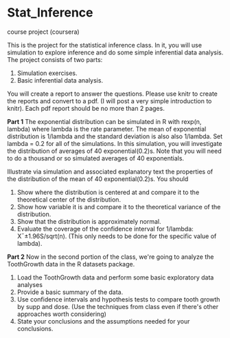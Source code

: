 Stat_Inference
==============

course project (coursera)

This is the project for the statistical inference class. In it, you will use simulation to explore inference and do some simple inferential data analysis. The project consists of two parts:

1. Simulation exercises.
2. Basic inferential data analysis.

You will create a report to answer the questions. Please use knitr to create the reports and convert to a pdf. (I will post a very simple introduction to knitr). Each pdf report should be no more than 2 pages. 

**Part 1**
The exponential distribution can be simulated in R with rexp(n, lambda) where lambda is the rate parameter. The mean of exponential distribution is 1/lambda and the standard deviation is also also 1/lambda. Set lambda = 0.2 for all of the simulations. In this simulation, you will investigate the distribution of averages of 40 exponential(0.2)s. Note that you will need to do a thousand or so simulated averages of 40 exponentials.

Illustrate via simulation and associated explanatory text the properties of the distribution of the mean of 40 exponential(0.2)s.  You should
1. Show where the distribution is centered at and compare it to the theoretical center of the distribution.
2. Show how variable it is and compare it to the theoretical variance of the distribution.
3. Show that the distribution is approximately normal.
4. Evaluate the coverage of the confidence interval for 1/lambda: X¯±1.96S/sqrt(n). (This only needs to be done for the specific value of lambda). 

**Part 2**
Now in the second portion of the class, we're going to analyze the ToothGrowth data in the R datasets package.

1. Load the ToothGrowth data and perform some basic exploratory data analyses 
2. Provide a basic summary of the data.
3. Use confidence intervals and hypothesis tests to compare tooth growth by supp and dose. (Use the techniques from class even if there's other approaches worth considering)
4. State your conclusions and the assumptions needed for your conclusions. 
